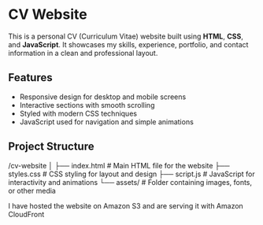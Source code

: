 # CV Website

This is a personal CV (Curriculum Vitae) website built using **HTML**, **CSS**, and **JavaScript**. It showcases my skills, experience, portfolio, and contact information in a clean and professional layout.

## Features

- Responsive design for desktop and mobile screens
- Interactive sections with smooth scrolling
- Styled with modern CSS techniques
- JavaScript used for navigation and simple animations

## Project Structure

/cv-website
│
├── index.html # Main HTML file for the website
├── styles.css # CSS styling for layout and design
├── script.js # JavaScript for interactivity and animations
└── assets/ # Folder containing images, fonts, or other media

I have hosted the website on Amazon S3 and are serving it with Amazon CloudFront
